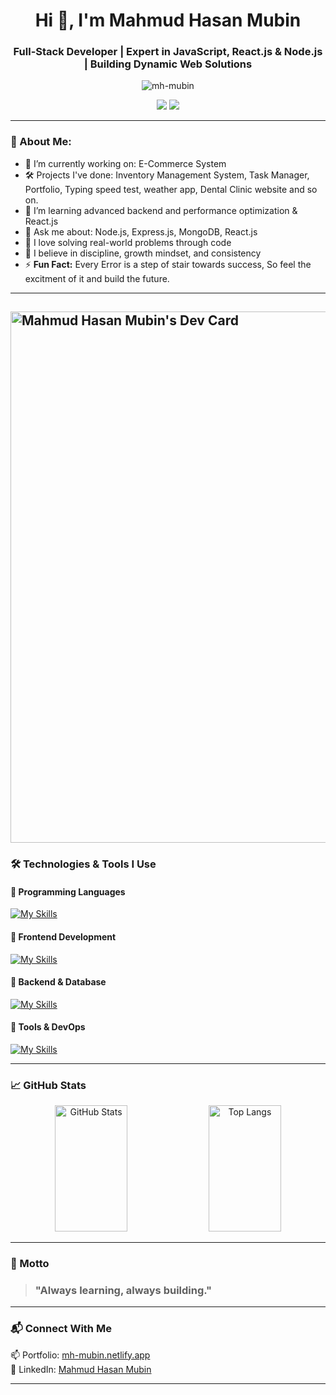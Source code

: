 <h1 align="center">Hi 👋, I'm Mahmud Hasan Mubin</h1>
<h3 align="center">Full-Stack Developer | Expert in JavaScript, React.js & Node.js | Building Dynamic Web Solutions</h3>

<p align="center">
  <img src="https://komarev.com/ghpvc/?username=mh-mubin&label=Profile%20views&color=0e75b6&style=flat" alt="mh-mubin" />
</p>

<p align="center">
  <a href="https://mh-mubin.netlify.app" target="_blank"><img src="https://img.shields.io/badge/Portfolio-Visit-blue?style=for-the-badge&logo=vercel" /></a>
  <a href="https://www.linkedin.com/in/mahmud-hasan-mubin/" target="_blank"><img src="https://img.shields.io/badge/LinkedIn-Connect-blue?style=for-the-badge&logo=linkedin" /></a>
</p>

---

### 🧠 About Me:

- 🔭 I’m currently working on: E-Commerce System
- 🛠️ Projects I've done: Inventory Management System, Task Manager, Portfolio, Typing speed test, weather app, Dental Clinic website and so on.
- 🌱 I’m learning advanced backend and performance optimization & React.js
- 💬 Ask me about: Node.js, Express.js, MongoDB, React.js
- 🚀 I love solving real-world problems through code
- 🧘 I believe in discipline, growth mindset, and consistency
- ⚡ **Fun Fact:** Every Error is a step of stair towards success, So feel the excitment of it and build the future.

---

## <a href="https://app.daily.dev/mahmudhasanmubin"><img src="https://api.daily.dev/devcards/v2/dzORCOEz4gjrkkYcXJLVL.png?type=wide&r=xv3" width="850" alt="Mahmud Hasan Mubin's Dev Card"/></a>

### 🛠️ Technologies & Tools I Use

#### 📌 Programming Languages

[![My Skills](https://skillicons.dev/icons?i=js,c,cpp,py)](https://skillicons.dev)

#### 📌 Frontend Development

[![My Skills](https://skillicons.dev/icons?i=react,html,css,bootstrap,tailwind)](https://skillicons.dev)

#### 📌 Backend & Database

[![My Skills](https://skillicons.dev/icons?i=nodejs,express,mongodb,postgres,mysql)](https://skillicons.dev)

#### 📌 Tools & DevOps

[![My Skills](https://skillicons.dev/icons?i=git,postman,docker,vscode,figma,netlify,notion,obsidian,discord)](https://skillicons.dev)

---

### 📈 GitHub Stats

<p align="center">
  <img width="48%" height="202" alt="GitHub Stats" src="https://github-readme-stats.vercel.app/api?username=MH-Mubin&show_icons=true&theme=react&hide_border=true" />
  <img width="48%" height="202" alt="Top Langs" src="https://github-readme-stats.vercel.app/api/top-langs/?username=MH-Mubin&layout=compact&theme=react&hide_border=true" />
</p>

---

### 🧭 Motto

> ### "Always learning, always building."

---

### 📬 Connect With Me

📫 Portfolio: [mh-mubin.netlify.app](https://mh-mubin.netlify.app/)  
🔗 LinkedIn: [Mahmud Hasan Mubin](https://www.linkedin.com/in/mahmud-hasan-mubin/)

---
